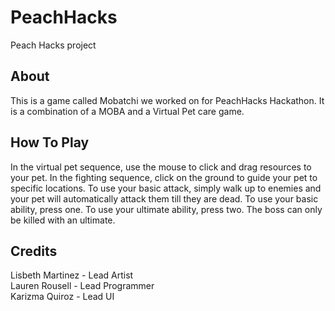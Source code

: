 # PeachHacks
 Peach Hacks project

 ## About
 This is a game called Mobatchi we worked on for PeachHacks Hackathon. It is a combination of a MOBA and a Virtual Pet care game.

 ## How To Play
 In the virtual pet sequence, use the mouse to click and drag resources to your pet. In the fighting sequence, click on the ground to guide your pet to specific locations. To use your basic attack, simply walk up to enemies and your pet will automatically attack them till they are dead. To use your basic ability, press one. To use your ultimate ability, press two. The boss can only be killed with an ultimate.

 ## Credits
 Lisbeth Martinez - Lead Artist <br>
 Lauren Rousell - Lead Programmer <br>
 Karizma Quiroz - Lead UI <br>
